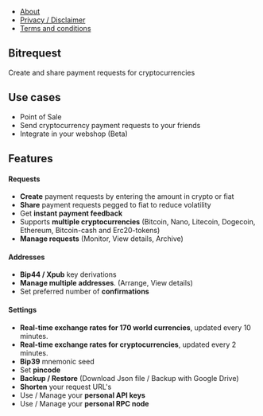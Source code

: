 * [About](https://github.com/bitrequest/bitrequest.github.io/wiki)
* [Privacy / Disclaimer](https://github.com/bitrequest/bitrequest.github.io/wiki/Privacy)
* [Terms and conditions](https://github.com/bitrequest/bitrequest.github.io/wiki/Terms-and-conditions)

## Bitrequest

Create and share payment requests for cryptocurrencies  

## Use cases

* Point of Sale
* Send cryptocurrency payment requests to your friends
* Integrate in your webshop (Beta)

## Features

#### Requests
* __Create__ payment requests by entering the amount in crypto or fiat
* __Share__ payment requests pegged to fiat to reduce volatility
* Get __instant payment feedback__
* Supports __multiple cryptocurrencies__ (Bitcoin, Nano, Litecoin, Dogecoin, Ethereum, Bitcoin-cash and Erc20-tokens)
* __Manage requests__ (Monitor, View details, Archive)

#### Addresses
* __Bip44 / Xpub__ key derivations
* __Manage multiple addresses__. (Arrange, View details)
* Set preferred number of __confirmations__

#### Settings
* __Real-time exchange rates for 170 world currencies__, updated every 10 minutes.
* __Real-time exchange rates for cryptocurrencies__, updated every 2 minutes.
* __Bip39__ mnemonic seed
* Set __pincode__
* __Backup / Restore__ (Download Json file / Backup with Google Drive)
* __Shorten__ your request URL's
* Use / Manage your __personal API keys__
* Use / Manage your __personal RPC node__